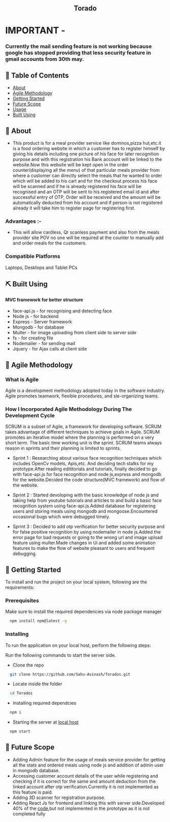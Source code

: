 <h2 align="center">Torado






# IMPORTANT -
### Currently the mail sending feature is not working because google has stopped providing that less security feature in gmail accounts from 30th may.

## 📝 Table of Contents

- [About](#about)
- [Agile Methodology](#agile)
- [Getting Started](#getting_started)
- [Future Scope](#future_scope)
- [Usage](#usage)
- [Built Using](#built_using)


## 🧐 About <a name = "about"></a>

* This product is for a meal provider service like dominos,pizza hut,etc.it is a food ordering website in which a customer has to register himself by giving his details including one picture of his face for later recognition purpose and with this registration his Bank account will be linked to the website.Now this website will be kept open in the order counter(displaying all the menu) of that particular meals provider from where a customer can directly select the meals that he wanted to order which will be added to his cart and for the checkout process his face will be scanned and if he is already registered his face will be recognised and an OTP will be sent to his registered email id and after successful entry of OTP, Order will be received and the amount will be automatically deducted from his account and if person is not registered already it will take him to register page for registering first.

### Advantages :-

* This will allow cardless, Qr scanless payment and also from the meals provider site POV no one will be required at the counter to manually add and order meals for the customers.


### Compatible Platforms
Laptops, Desktops and Tablet PCs

## ⛏️ Built Using <a name = "built_using"></a>

#### MVC framework for better structure
* face-api.js - for recognising and detecting face 
* Node js - for backend
* Express - Server framework
* Mongodb - for database
* Multer - for image uploading from client side to server side
* fs - for creating file
* Nodemailer - for sending mail
* Jquery - for Ajax calls at client side


## 🏁 Agile Methodology <a name = "agile"></a>

### What is Agile

Agile is a development methodology adopted today in the software industry. Agile promotes teamwork, flexible procedures, and sle-organizing teams.

### How I Incorporated Agile Methodology During The Development Cycle

SCRUM is a subset of Agile, a framework for developing software. SCRUM takes advantage of different techniques to achieve goals in Agile. SCRUM promotes an iterative model where the planning is performed on a very short term. The basic time working unit is the sprint. SCRUM teams always reason in sprints and their planning is limited to sprints.

* Sprint 1 : Researching about various face recognition techniques which includes OpenCv models, Apis,etc. And deciding tech stalks for my prototype.After reading edititorials and tutorials, finally decided to go with face-api.js for face recognition and node js,express and mongodb for the website.Decided the code structure(MVC framework) and flow of the website.

* Sprint 2 : Started devoloping with the basic knowledge of node js and taking help from youtube tutorials and articles to and build a basic face recognition system using face-api.js.Added database for registering users and storing meals using mongodb and mongoose.Encountered occasional bugs which were debugged timely.

* Sprint 3 : Decided to add otp verification for better security purpose and  for false positive recognition by using nodemailer in node js.Added the error page for bad requests or going to the wrong url and image upload feature using multer.Made changes in Ui and added some animation features to make the flow of website pleasant to users and frequent debugging. 

## 🏁 Getting Started <a name = "getting_started"></a>

To install and run the project on your local system, following are the requirements:

### Prerequisites

Make sure to install the required dependencies via node package manager

```sh
  npm install npm@latest -g
```

### Installing

To  run the application on your local host, perform the following steps:

Run the following commands to start the server side.

* Clone the repo
```sh
  git clone https://github.com/Sahu-Avinash/Torados.git
```
* Locate inside the folder
```sh
  cd Torados
```
* Installing required dependcies
```sh
  npm i
```
* Starting the server at [local host](http://localhost:5000/)
```sh
  npm start
```


## 🚀 Future Scope <a name = "future_scope"></a>

* Adding Admin feature for the usage of meals service provider for getting all the stats and ordered meals using node js and addition of admin user in mongodb database.
* Accessing customer account details of the user while registering and checking if it is correct for the same and amount deduction from the linked account after otp verification.Currently it is not implemented as this feature is paid.
* Adding 3D scanner for registration purpose.
* Adding React Js for frontend and linking this with server side.Developed 40% of the [code](https://drive.google.com/file/d/1kOzZW-GaltMdCSYKslR31VXs-wy5xLJH/view?usp=sharing),but not    implemented in the prototype as it is not completed fully 



